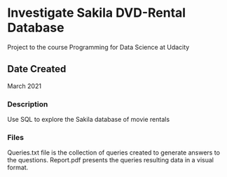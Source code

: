 # Investigate Sakila DVD-Rental Database

Project to the course Programming for Data Science at Udacity

## Date Created

March 2021

### Description

Use SQL to explore the Sakila database of movie rentals

### Files

Queries.txt file is the collection of queries created to generate answers to the questions.
Report.pdf presents the queries resulting data in a visual format.

